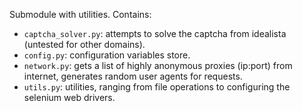 Submodule with utilities. Contains: 

- `captcha_solver.py`: attempts to solve the captcha from idealista (untested for other domains).
- `config.py`: configuration variables store.
- `network.py`: gets a list of highly anonymous proxies (ip:port) from internet, generates random user agents for requests.
- `utils.py`: utilities, ranging from file operations to configuring the selenium web drivers.
